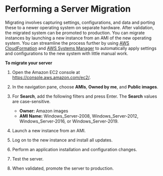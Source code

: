 # Performing a Server Migration<a name="os-migration"></a>

Migrating involves capturing settings, configurations, and data and porting these to a newer operating system on separate hardware\. After validation, the migrated system can be promoted to production\. You can migrate instances by launching a new instance from an AMI of the new operating system\. You can streamline the process further by using [AWS CloudFormation](https://aws.amazon.com/documentation/cloudformation/) and [AWS Systems Manager](https://aws.amazon.com/documentation/systems-manager/) to automatically apply settings and configurations to the new system with little manual work\.

**To migrate your server**

1. Open the Amazon EC2 console at [https://console\.aws\.amazon\.com/ec2/](https://console.aws.amazon.com/ec2/)\.

1. In the navigation pane, choose **AMIs**, **Owned by me**, and **Public images**\.

1. For **Search**, add the following filters and press Enter\. The **Search** values are case\-sensitive\.
   + **Owner:** Amazon images
   + **AMI Name:** Windows\_Server\-2008, Windows\_Server\-2012, Windows\_Server\-2016, or Windows\_Server\-2019\.

1. Launch a new instance from an AMI\.

1. Log on to the new instance and install all updates\.

1. Perform an application installation and configuration changes\.

1. Test the server\.

1. When validated, promote the server to production\.